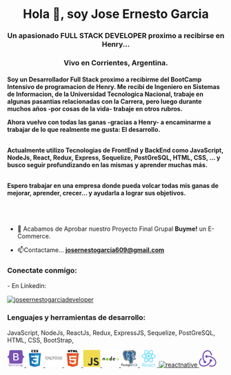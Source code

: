<h1 align="center">Hola 👋, soy Jose Ernesto Garcia</h1>
<h3 align="center">Un apasionado FULL STACK DEVELOPER proximo a recibirse en Henry...</h3>
<h3 align="center">Vivo en Corrientes, Argentina.</h3>

<h4>  Soy un Desarrollador Full Stack proximo a recibirme del BootCamp Intensivo de programacion de Henry.  Me recibi de Ingeniero en Sistemas de Informacion, de la Universidad Tecnologica Nacional, trabaje en algunas pasantias relacionadas con la Carrera, pero luego durante muchos años -por cosas de la vida- trabaje en otros rubros.
  
   Ahora vuelvo con todas las ganas -gracias a Henry- a encaminarme a trabajar de lo que realmente me gusta: El desarrollo.</br></br>

   Actualmente utilizo Tecnologias de FrontEnd y BackEnd como JavaScript, NodeJs, React, Redux, Express, Sequelize, PostGreSQL, HTML, CSS, ... y busco seguir profundizando en las mismas y aprender muchas más.</br></br>

   Espero trabajar en una empresa donde pueda volcar todas mis ganas de mejorar, aprender, crecer... y ayudarla a lograr sus objetivos.  
</h4></br></br>



- 🔭 Acabamos de Aprobar nuestro Proyecto Final Grupal **Buyme!** un E-Commerce.

- 📫Contactame... **josernestogarcia609@gmail.com**

<h3 align="left">Conectate conmigo:</h3>
<p align="left">
- En Linkedin: 
  
<a href="https://linkedin.com/in/joseernestogarciadeveloper" target="blank"><img align="center" src="https://raw.githubusercontent.com/rahuldkjain/github-profile-readme-generator/master/src/images/icons/Social/linked-in-alt.svg" alt="joseernestogarciadeveloper" height="30" width="40" /></a>
</p>

<h3 align="left">Lenguajes y herramientas de desarrollo:</h3>

<p>JavaScript, NodeJs, ReactJs, Redux, ExpressJS, Sequelize, PostGreSQL, HTML, CSS, BootStrap, 
  
<p align="left"> <a href="https://getbootstrap.com" target="_blank" rel="noreferrer"> <img src="https://raw.githubusercontent.com/devicons/devicon/master/icons/bootstrap/bootstrap-plain-wordmark.svg" alt="bootstrap" width="40" height="40"/> </a> <a href="https://www.w3schools.com/css/" target="_blank" rel="noreferrer"> <img src="https://raw.githubusercontent.com/devicons/devicon/master/icons/css3/css3-original-wordmark.svg" alt="css3" width="40" height="40"/> </a> <a href="https://expressjs.com" target="_blank" rel="noreferrer"> <img src="https://raw.githubusercontent.com/devicons/devicon/master/icons/express/express-original-wordmark.svg" alt="express" width="40" height="40"/> </a> <a href="https://www.w3.org/html/" target="_blank" rel="noreferrer"> <img src="https://raw.githubusercontent.com/devicons/devicon/master/icons/html5/html5-original-wordmark.svg" alt="html5" width="40" height="40"/> </a> <a href="https://developer.mozilla.org/en-US/docs/Web/JavaScript" target="_blank" rel="noreferrer"> <img src="https://raw.githubusercontent.com/devicons/devicon/master/icons/javascript/javascript-original.svg" alt="javascript" width="40" height="40"/> </a> <a href="https://nodejs.org" target="_blank" rel="noreferrer"> <img src="https://raw.githubusercontent.com/devicons/devicon/master/icons/nodejs/nodejs-original-wordmark.svg" alt="nodejs" width="40" height="40"/> </a> <a href="https://www.postgresql.org" target="_blank" rel="noreferrer"> <img src="https://raw.githubusercontent.com/devicons/devicon/master/icons/postgresql/postgresql-original-wordmark.svg" alt="postgresql" width="40" height="40"/> </a> <a href="https://reactjs.org/" target="_blank" rel="noreferrer"> <img src="https://raw.githubusercontent.com/devicons/devicon/master/icons/react/react-original-wordmark.svg" alt="react" width="40" height="40"/> </a> <a href="https://reactnative.dev/" target="_blank" rel="noreferrer"> <img src="https://reactnative.dev/img/header_logo.svg" alt="reactnative" width="40" height="40"/> </a> <a href="https://redux.js.org" target="_blank" rel="noreferrer"> <img src="https://raw.githubusercontent.com/devicons/devicon/master/icons/redux/redux-original.svg" alt="redux" width="40" height="40"/> </a> </p>

